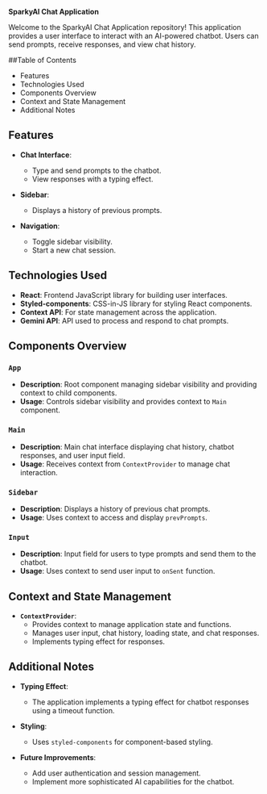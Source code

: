 **SparkyAI Chat Application**

Welcome to the SparkyAI Chat Application repository! This application provides a user interface to interact with an AI-powered chatbot. Users can send prompts, receive responses, and view chat history.

##Table of Contents
  - Features
  - Technologies Used
  - Components Overview
  - Context and State Management
  - Additional Notes

  ## Features

- **Chat Interface**:
  - Type and send prompts to the chatbot.
  - View responses with a typing effect.
  
- **Sidebar**:
  - Displays a history of previous prompts.
  
- **Navigation**:
  - Toggle sidebar visibility.
  - Start a new chat session.

## Technologies Used

- **React**: Frontend JavaScript library for building user interfaces.
- **Styled-components**: CSS-in-JS library for styling React components.
- **Context API**: For state management across the application.
- **Gemini API**: API used to process and respond to chat prompts.



## Components Overview

### `App`

- **Description**: Root component managing sidebar visibility and providing context to child components.
- **Usage**: Controls sidebar visibility and provides context to `Main` component.

### `Main`

- **Description**: Main chat interface displaying chat history, chatbot responses, and user input field.
- **Usage**: Receives context from `ContextProvider` to manage chat interaction.

### `Sidebar`

- **Description**: Displays a history of previous chat prompts.
- **Usage**: Uses context to access and display `prevPrompts`.

### `Input`

- **Description**: Input field for users to type prompts and send them to the chatbot.
- **Usage**: Uses context to send user input to `onSent` function.

## Context and State Management

- **`ContextProvider`**:
  - Provides context to manage application state and functions.
  - Manages user input, chat history, loading state, and chat responses.
  - Implements typing effect for responses.

## Additional Notes

- **Typing Effect**:
  - The application implements a typing effect for chatbot responses using a timeout function.

- **Styling**:
  - Uses `styled-components` for component-based styling.

- **Future Improvements**:
  - Add user authentication and session management.
  - Implement more sophisticated AI capabilities for the chatbot.

